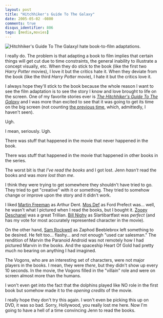 ```yaml
---
layout: post
title: "Hitchhiker's Guide To The Galaxy"
date: 2005-05-02 -0800
comments: true
disqus_identifier: 806
tags: [media,movies]
---
```

![Hitchhiker's Guide To The
Galaxy](https://hyqi8g.dm2301.livefilestore.com/y2p_fthzLgNS-gLwljW7WdZor9kp_D4ce54SY9QfAgq6ssnGINGzELTdVZ6gIaf8E67ICE8oV5d6bDqRfG3I4-yrVZectYEfZYHimaZ6iJHELg/20050502h2g2.jpg?psid=1)I
hate book-to-film adaptations.

 I really do. The problem is that adapting a book to film implies that
certain things will get cut due to time constraints, the general
inability to illustrate a concept visually, etc. When they do stick to
the book (like the first two *Harry Potter* movies), I love it but the
critics hate it. When they deviate from the book (like the third *Harry
Potter* movie), I hate it but the critics love it.

 I always hope they'll stick to the book because the whole reason I want
to see the film adaptation is to see the story I know and love brought
to life on the screen. One of my favorite stories ever is [*The
Hitchhiker's Guide To The
Galaxy*](http://www.amazon.com/exec/obidos/ASIN/0345391802/mhsvortex)
and I was more than excited to see that it was going to get its time on
the big screen (not counting [the previous
time](http://www.amazon.com/exec/obidos/ASIN/B00005YUNJ/mhsvortex),
which, admittedly, I haven't seen).

 Ugh.

 I mean, seriously. Ugh.

 There was stuff that happened in the movie that never happened in the
book.

 There was stuff that happened in the movie that happened in other books
in the series.

 The worst bit is that *I've read the books* and I got lost. Jenn
*hasn't* read the books and was *more lost than me*.

 I think they were trying to get somewhere they shouldn't have tried to
go. They tried to get "creative" with it or something. They tried to
somehow change or improve upon the story and it didn't work.

 I liked [Martin Freeman](http://www.imdb.com/name/nm0293509/) as Arthur
Dent. [Mos Def](http://www.imdb.com/name/nm0080049/) as Ford Prefect
was... well, he wasn't what I pictured when I read the books, but I
bought it. [Zooey Deschanel](http://www.imdb.com/name/nm0221046/) was a
great Trillian. [Bill Nighy](http://www.imdb.com/name/nm0631490/) as
Slartibartfast was *perfect* (and has my vote for most accurately
represented character in the movie).

 On the other hand, [Sam Rockwell](http://www.imdb.com/name/nm0005377/)
as Zaphod Beeblebrox left something to be desired. He felt too...
flashy... and not enough "used car salesman." The rendition of Marvin
the Paranoid Android was not remotely how I had pictured Marvin in the
books. And the spaceship Heart Of Gold had pretty much no bearing on
anything I had imagined.

 The Vogons, who are an interesting set of characters, were not major
players in the books. I mean, they were *there*, but they didn't show up
every 10 seconds. In the movie, the Vogons filled in the "villain" role
and were on screen almost more than the humans.

 I won't even get into the fact that the dolphins played like NO role in
the first book but somehow made it to the *opening credits* of the
movie.

 I really hope they don't try this again. I won't even be picking this
up on DVD, it was so bad. Sorry, Hollywood, you really lost me here. Now
I'm going to have a hell of a time convincing Jenn to read the books.
